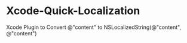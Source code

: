 Xcode-Quick-Localization
========================

Xcode Plugin to Convert @"content" to NSLocalizedString(@"content", @"content")
